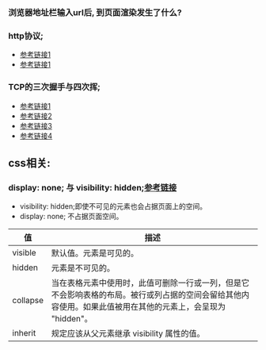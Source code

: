 ### 浏览器地址栏输入url后, 到页面渲染发生了什么?


### http协议;
* [参考链接1](https://www.cnblogs.com/zhou-test/p/9803478.html)
* [参考链接1](https://www.cnblogs.com/sunny-sl/p/6529830.html)


### TCP的三次握手与四次挥;
* [参考链接1](https://www.cnblogs.com/crazytata/p/9086732.html)
* [参考链接2](https://blog.csdn.net/qq_38950316/article/details/81087809)
* [参考链接3](https://www.jianshu.com/p/ed254fd97125)
* [参考链接4](https://baijiahao.baidu.com/s?id=1618114723935605183&wfr=spider&for=pc)

## css相关:
### display: none; 与 visibility: hidden;[参考链接](https://www.w3school.com.cn/cssref/pr_class_visibility.asp)
* visibility: hidden;即使不可见的元素也会占据页面上的空间。
* display: none; 不占据页面空间。

| 值 | 描述 |
| --- | ------ |
| visible | 默认值。元素是可见的。 |
| hidden | 元素是不可见的。 |
| collapse | 当在表格元素中使用时，此值可删除一行或一列，但是它不会影响表格的布局。被行或列占据的空间会留给其他内容使用。如果此值被用在其他的元素上，会呈现为 "hidden"。 |
| inherit | 规定应该从父元素继承 visibility 属性的值。 |

